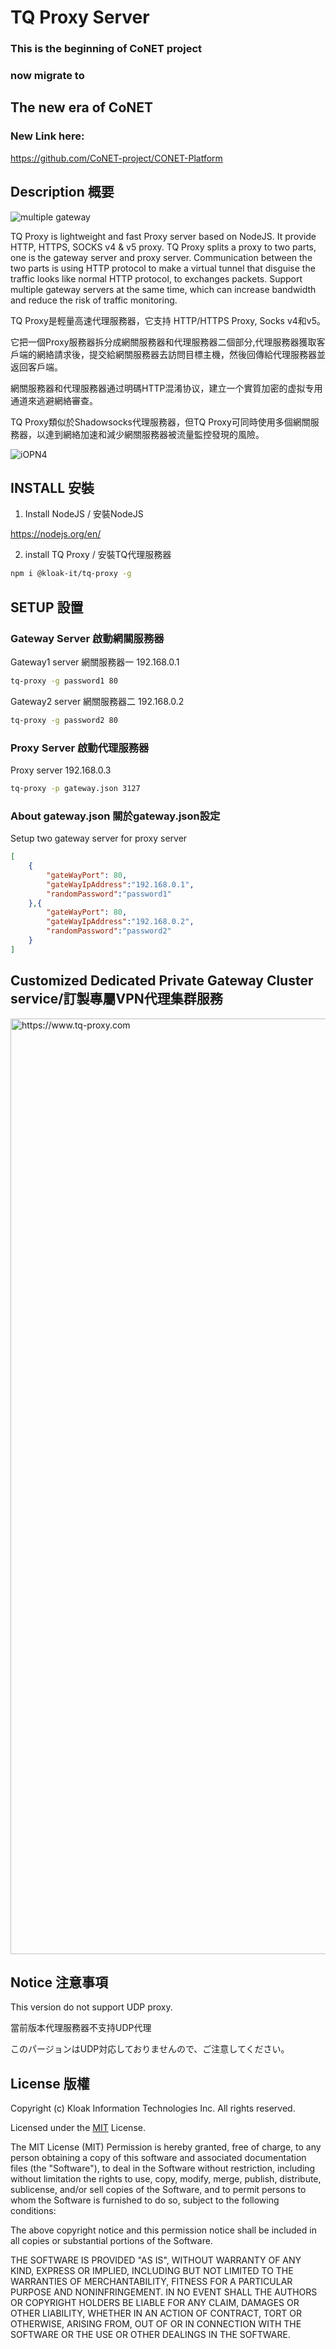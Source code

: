 # TQ Proxy Server

### This is the beginning of CoNET project
### now migrate to
## The new era of CoNET

### New Link here:
https://github.com/CoNET-project/CONET-Platform

## Description 概要

![multiple gateway](https://user-images.githubusercontent.com/19976150/140949990-22c6d9fe-5046-40dd-b8e2-edfe1f2f6cf4.gif)


TQ Proxy is lightweight and fast Proxy server based on NodeJS. It provide HTTP, HTTPS, SOCKS v4 & v5 proxy.
TQ Proxy splits a proxy to two parts, one is the gateway server and proxy server.
Communication between the two parts is using HTTP protocol to make a virtual tunnel that disguise the traffic looks like normal HTTP protocol, to exchanges packets. Support multiple gateway servers at the same time, which can increase bandwidth and reduce the risk of traffic monitoring.


TQ Proxy是輕量高速代理服務器，它支持 HTTP/HTTPS Proxy, Socks v4和v5。

它把一個Proxy服務器拆分成網關服務器和代理服務器二個部分,代理服務器獲取客戶端的網絡請求後，提交給網關服務器去訪問目標主機，然後回傳給代理服務器並返回客戶端。

網關服務器和代理服務器通过明碼HTTP混淆协议，建立一个實質加密的虚拟专用通道來逃避網絡審查。

TQ Proxy類似於Shadowsocks代理服務器，但TQ Proxy可同時使用多個網關服務器，以達到網絡加速和減少網關服務器被流量監控發現的風險。

![iOPN4](https://user-images.githubusercontent.com/19976150/140952713-faf12d83-46a8-4bfb-8fcd-30d7beeb928d.png)



## INSTALL 安裝
1. Install NodeJS / 安裝NodeJS

https://nodejs.org/en/


2. install TQ Proxy / 安裝TQ代理服務器
```bash
npm i @kloak-it/tq-proxy -g
```

## SETUP 設置

### Gateway Server 啟動網關服務器

Gateway1 server 網關服務器一 192.168.0.1
```bash
tq-proxy -g password1 80
```
Gateway2 server 網關服務器二 192.168.0.2
```bash
tq-proxy -g password2 80
```

### Proxy Server 啟動代理服務器

Proxy server 192.168.0.3
```bash
tq-proxy -p gateway.json 3127
```

### About gateway.json 關於gateway.json設定

Setup two gateway server for proxy server
```json
[
    { 
        "gateWayPort": 80, 
        "gateWayIpAddress":"192.168.0.1",
        "randomPassword":"password1"
    },{
        "gateWayPort": 80,
        "gateWayIpAddress":"192.168.0.2",
        "randomPassword":"password2"
    }
]
```

## Customized Dedicated Private Gateway Cluster service/訂製專屬VPN代理集群服務

<img width="1497" alt="https://www.tq-proxy.com" src="https://user-images.githubusercontent.com/19976150/140950996-98590619-e981-4631-933a-1bdab799ae65.png">


## Notice 注意事項

This version do not support UDP proxy.

當前版本代理服務器不支持UDP代理

このパージョンはUDP対応しておりませんので、ご注意してください。

## License 版權 

Copyright (c) Kloak Information Technologies Inc. All rights reserved.

Licensed under the [MIT](LICENSE) License.

The MIT License (MIT)
Permission is hereby granted, free of charge, to any person obtaining a copy
of this software and associated documentation files (the "Software"), to deal
in the Software without restriction, including without limitation the rights
to use, copy, modify, merge, publish, distribute, sublicense, and/or sell
copies of the Software, and to permit persons to whom the Software is
furnished to do so, subject to the following conditions:

The above copyright notice and this permission notice shall be included in
all copies or substantial portions of the Software.

THE SOFTWARE IS PROVIDED "AS IS", WITHOUT WARRANTY OF ANY KIND, EXPRESS OR
IMPLIED, INCLUDING BUT NOT LIMITED TO THE WARRANTIES OF MERCHANTABILITY,
FITNESS FOR A PARTICULAR PURPOSE AND NONINFRINGEMENT. IN NO EVENT SHALL THE
AUTHORS OR COPYRIGHT HOLDERS BE LIABLE FOR ANY CLAIM, DAMAGES OR OTHER
LIABILITY, WHETHER IN AN ACTION OF CONTRACT, TORT OR OTHERWISE, ARISING FROM,
OUT OF OR IN CONNECTION WITH THE SOFTWARE OR THE USE OR OTHER DEALINGS IN
THE SOFTWARE.

